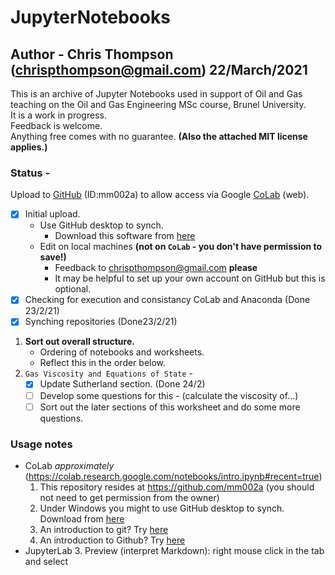 # JupyterNotebooks
## Author - Chris Thompson (chrispthompson@gmail.com) 22/March/2021


This is an archive of Jupyter Notebooks used in support of Oil and Gas teaching on the Oil and Gas Engineering MSc course, Brunel University.  
It is a work in progress.  
Feedback is welcome.  
Anything free comes with no guarantee.
**(Also the attached MIT license applies.)**

### Status - 
Upload to [GitHub](https://github.com/) (ID:mm002a) to allow access via Google [CoLab](https://colab.research.google.com/notebooks/intro.ipynb#recent=true) (web).
   - [x] Initial upload.
     - Use GitHub desktop to synch.
       - Download this software from [here](https://desktop.github.com/)
     - Edit on local machines **(not on `CoLab` - you don't have permission to save!)**
        - Feedback to chrispthompson@gmail.com **please**
        - It may be helpful to set up your own account on GitHub but this is optional.
   - [x] Checking for execution and consistancy CoLab and Anaconda (Done 23/2/21)
   - [x] Synching repositories (Done23/2/21)
   1. **Sort out overall structure.**
      - Ordering of notebooks and worksheets.
      - Reflect this in the order below.
   1. `Gas Viscosity and Equations of State` - 
      - [x] Update Sutherland section. (Done 24/2)
      - [ ] Develop some questions for this - (calculate the viscosity of...)
      - [ ] Sort out the later sections of this worksheet and do some more questions.  
 
### Usage notes
   - CoLab *approximately* (https://colab.research.google.com/notebooks/intro.ipynb#recent=true)
      1. This repository resides at https://github.com/mm002a (you should not need to get permission from the owner)
      2. Under Windows you might to use GitHub desktop to synch. Download from [here](https://desktop.github.com/)
      3. An introduction to git? Try [here](https://medium.com/@itswisdomagain/git-101-introduction-to-git-for-newbies-bb14f6f9fc1)
      4. An introduction to Github? Try [here](https://lab.github.com/githubtraining/introduction-to-github)
   - JupyterLab
      3. Preview (interpret Markdown): right mouse click in the tab and select <Show Markdown Preview>
